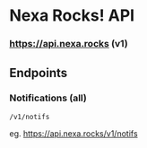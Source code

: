 # Nexa Rocks! API

### https://api.nexa.rocks (v1)

## Endpoints

### Notifications (all)

`/v1/notifs`

eg. https://api.nexa.rocks/v1/notifs
